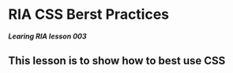 RIA CSS Berst Practices
===
***Learing RIA lesson 003***

This lesson is to show how to best use CSS 
---

